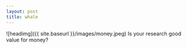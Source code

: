 ```yaml
---
layout: post
title: whale
---
```


![headimg]({{ site.baseurl }}/images/money.jpeg)
Is your research good value for money?

